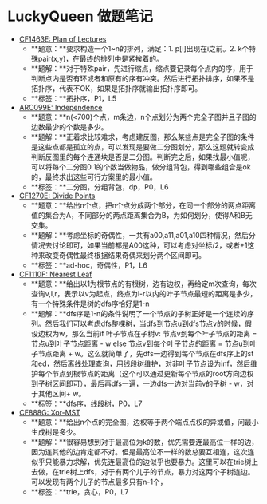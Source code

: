 # LuckyQueen 做题笔记

+ [CF1463E: Plan of Lectures](https://codeforces.com/contest/1463/problem/E)
    + **题意：**要求构造一个1~n的排列，满足：1. p[i]出现在i之前。2. k个特殊pair(x,y)，在最终的排列中是紧挨着的。
	+ **题解：**对于特殊pair，先进行缩点，缩点要记录每个点内的序，用于判断点内是否有环或者和原有的序有冲突。然后进行拓扑排序，如果不是拓扑序，代表不OK，如果是拓扑序就输出拓扑序即可。
	+ **标签：**拓扑序，P1，L5
+ [ARC099E: Independence](https://atcoder.jp/contests/arc099/tasks/arc099_c)
    + **题意：**n(<700)个点，m条边，n个点划分为两个完全子图并且子图的边数最少的个数是多少。
    + **题解：**正着求比较难求，考虑建反图，那么某些点是完全子图的条件是这些点都是孤立的点，可以发现是要做二分图划分，那么这题就转变成判断反图里的每个连通块是否是二分图。判断完之后，如果找最小值呢，可以将每个二分图0 1的个数当做物品，做分组背包，得到哪些组合是ok的，最终求出这些可行方案里的最小值。
    + **标签：**二分图，分组背包，dp，P0，L6
+ [CF1270E: Divide Points](https://codeforces.com/contest/1270/problem/E)
	+ **题意：**给出n个点，把n个点分成两个部分，在同一个部分的两点距离值的集合为A，不同部分的两点距离集合为B，为如何划分，使得A和B无交集。
	+ **题解：**考虑坐标的奇偶性，一共有a00,a11,a01,a10四种情况，然后分情况去讨论即可，如果当前都是A00这种，可以考虑对坐标/2，或者+1这种来改变奇偶性最终根据结果奇偶来划分两个区间即可。
	+ **标签：**ad-hoc，奇偶性，P1，L6
+ [CF1110F: Nearest Leaf](https://codeforces.com/contest/1110/problem/F)
	+ **题意：**给出以1为根节点的有根树，边有边权，再给定m次查询，每次查询v,l,r，表示以v为起点，终点为l-r以内的叶子节点最短的距离是多少，有一个特殊条件是树的dfs序恰好是1-n
	+ **题解：**dfs序是1-n的条件说明了一个节点的子树正好是一个连续的序列。然后我们可以考虑dfs整棵树，当dfs到节点u到dfs节点v的时候，假设边权为w，那么当前if 叶子节点在子树v: 节点v到每个叶子节点的距离 = 节点u到叶子节点距离 - w else 节点v到每个叶子节点的距离 = 节点u到叶子节点距离 + w。这么就简单了，先dfs一边得到每个节点在dfs序上的st和ed，然后离线处理查询，用线段树维护，对非叶子节点设为inf，然后维护每个节点到根节点的距离（这个可以通过更新每个节点的root方向边权到子树区间即可），最后再dfs一遍，一边dfs一边对当前v的子树 - w，对于其他区间+ w。
	+ **标签：**dfs序，线段树，P0，L7
+ [CF888G: Xor-MST](https://codeforces.com/contest/888/problem/G)
	+ **题意：**给出n个点的完全图，边权等于两个端点点权的异或值，问最小生成树是多少。
	+ **题解：**很容易想到对于最高位为k的数，优先需要连最高位一样的边，因为连其他的边肯定都不对。但是最高位不一样的数总要互相连，这次连似乎只能暴力求解，优先连最高位的边似乎也要暴力。这里可以在trie树上去做，在trie树上dfs，对于有两个儿子的节点，暴力对这两个子树连边。可以发现有两个儿子的节点最多只有n-1个，
	+ **标签：**trie，贪心，P0，L7
